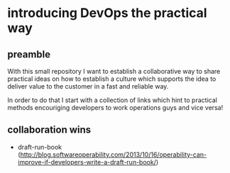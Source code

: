 # introducing DevOps the practical way

## preamble
With this small repository I want to establish a collaborative way to share practical ideas on how to establish a culture which supports the idea to deliver value to the customer in a fast and reliable way. 

In order to do that I start with a collection of links which hint to practical methods encouriging developers to work operations guys and vice versa!

## collaboration wins
* draft-run-book (http://blog.softwareoperability.com/2013/10/16/operability-can-improve-if-developers-write-a-draft-run-book/)
